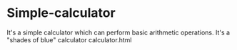 # Simple-calculator
It's a simple calculator which can perform basic arithmetic operations. It's a "shades of blue" calculator
calculator.html

